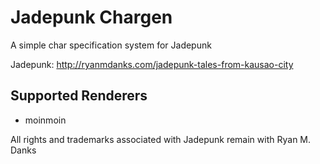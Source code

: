 # Jadepunk Chargen
A simple char specification system for Jadepunk

Jadepunk: http://ryanmdanks.com/jadepunk-tales-from-kausao-city

## Supported Renderers
* moinmoin

All rights and trademarks associated with Jadepunk remain with Ryan M. Danks
